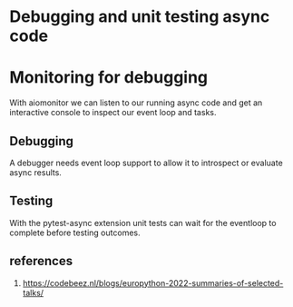 # Debugging and unit testing async code

# Monitoring for debugging
With aiomonitor we can listen to our running async code and get an interactive console to inspect our event loop and tasks.

## Debugging
A debugger needs event loop support to allow it to introspect or evaluate async results.

## Testing
With the pytest-async extension unit tests can wait for the eventloop to complete before testing outcomes.

## references

1. https://codebeez.nl/blogs/europython-2022-summaries-of-selected-talks/